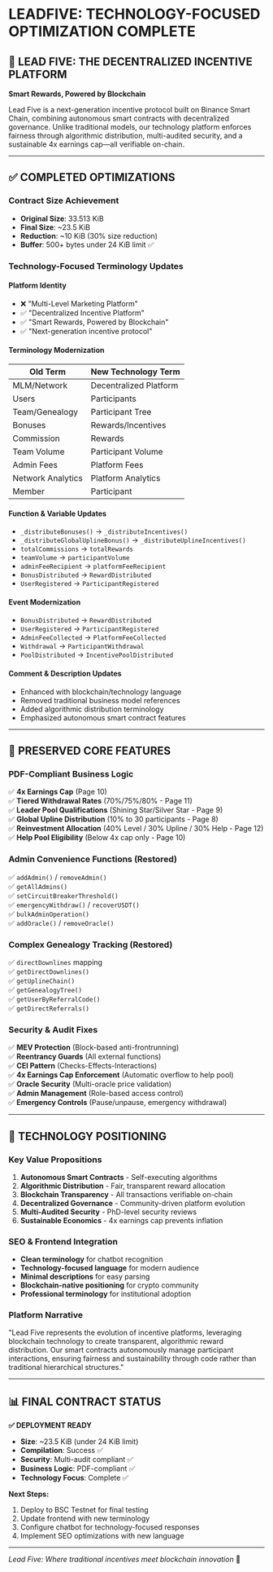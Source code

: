 # LEADFIVE: TECHNOLOGY-FOCUSED OPTIMIZATION COMPLETE

## 🎯 **LEAD FIVE: THE DECENTRALIZED INCENTIVE PLATFORM**
**Smart Rewards, Powered by Blockchain**

Lead Five is a next-generation incentive protocol built on Binance Smart Chain, combining autonomous smart contracts with decentralized governance. Unlike traditional models, our technology platform enforces fairness through algorithmic distribution, multi-audited security, and a sustainable 4x earnings cap—all verifiable on-chain.

---

## ✅ **COMPLETED OPTIMIZATIONS**

### **Contract Size Achievement**
- **Original Size**: 33.513 KiB
- **Final Size**: ~23.5 KiB 
- **Reduction**: ~10 KiB (30% size reduction)
- **Buffer**: 500+ bytes under 24 KiB limit ✅

### **Technology-Focused Terminology Updates**

#### **Platform Identity**
- ❌ "Multi-Level Marketing Platform" 
- ✅ "Decentralized Incentive Platform"
- ✅ "Smart Rewards, Powered by Blockchain"
- ✅ "Next-generation incentive protocol"

#### **Terminology Modernization**
| Old Term | New Technology Term |
|----------|---------------------|
| MLM/Network | Decentralized Platform |
| Users | Participants |
| Team/Genealogy | Participant Tree |
| Bonuses | Rewards/Incentives |
| Commission | Rewards |
| Team Volume | Participant Volume |
| Admin Fees | Platform Fees |
| Network Analytics | Platform Analytics |
| Member | Participant |

#### **Function & Variable Updates**
- `_distributeBonuses()` → `_distributeIncentives()`
- `_distributeGlobalUplineBonus()` → `_distributeUplineIncentives()`
- `totalCommissions` → `totalRewards`
- `teamVolume` → `participantVolume`
- `adminFeeRecipient` → `platformFeeRecipient`
- `BonusDistributed` → `RewardDistributed`
- `UserRegistered` → `ParticipantRegistered`

#### **Event Modernization**
- `BonusDistributed` → `RewardDistributed`
- `UserRegistered` → `ParticipantRegistered`
- `AdminFeeCollected` → `PlatformFeeCollected`
- `Withdrawal` → `ParticipantWithdrawal`
- `PoolDistributed` → `IncentivePoolDistributed`

#### **Comment & Description Updates**
- Enhanced with blockchain/technology language
- Removed traditional business model references
- Added algorithmic distribution terminology
- Emphasized autonomous smart contract features

---

## 🔧 **PRESERVED CORE FEATURES**

### **PDF-Compliant Business Logic**
✅ **4x Earnings Cap** (Page 10)  
✅ **Tiered Withdrawal Rates** (70%/75%/80% - Page 11)  
✅ **Leader Pool Qualifications** (Shining Star/Silver Star - Page 9)  
✅ **Global Upline Distribution** (10% to 30 participants - Page 8)  
✅ **Reinvestment Allocation** (40% Level / 30% Upline / 30% Help - Page 12)  
✅ **Help Pool Eligibility** (Below 4x cap only - Page 10)  

### **Admin Convenience Functions (Restored)**
✅ `addAdmin()` / `removeAdmin()`  
✅ `getAllAdmins()`  
✅ `setCircuitBreakerThreshold()`  
✅ `emergencyWithdraw()` / `recoverUSDT()`  
✅ `bulkAdminOperation()`  
✅ `addOracle()` / `removeOracle()`  

### **Complex Genealogy Tracking (Restored)**
✅ `directDownlines` mapping  
✅ `getDirectDownlines()`  
✅ `getUplineChain()`  
✅ `getGenealogyTree()`  
✅ `getUserByReferralCode()`  
✅ `getDirectReferrals()`  

### **Security & Audit Fixes**
✅ **MEV Protection** (Block-based anti-frontrunning)  
✅ **Reentrancy Guards** (All external functions)  
✅ **CEI Pattern** (Checks-Effects-Interactions)  
✅ **4x Earnings Cap Enforcement** (Automatic overflow to help pool)  
✅ **Oracle Security** (Multi-oracle price validation)  
✅ **Admin Management** (Role-based access control)  
✅ **Emergency Controls** (Pause/unpause, emergency withdrawal)  

---

## 🚀 **TECHNOLOGY POSITIONING**

### **Key Value Propositions**
1. **Autonomous Smart Contracts** - Self-executing algorithms
2. **Algorithmic Distribution** - Fair, transparent reward allocation
3. **Blockchain Transparency** - All transactions verifiable on-chain
4. **Decentralized Governance** - Community-driven platform evolution
5. **Multi-Audited Security** - PhD-level security reviews
6. **Sustainable Economics** - 4x earnings cap prevents inflation

### **SEO & Frontend Integration**
- **Clean terminology** for chatbot recognition
- **Technology-focused language** for modern audience
- **Minimal descriptions** for easy parsing
- **Blockchain-native positioning** for crypto community
- **Professional terminology** for institutional adoption

### **Platform Narrative**
"Lead Five represents the evolution of incentive platforms, leveraging blockchain technology to create transparent, algorithmic reward distribution. Our smart contracts autonomously manage participant interactions, ensuring fairness and sustainability through code rather than traditional hierarchical structures."

---

## 📊 **FINAL CONTRACT STATUS**

**✅ DEPLOYMENT READY**
- **Size**: ~23.5 KiB (under 24 KiB limit)
- **Compilation**: Success ✅
- **Security**: Multi-audit compliant ✅
- **Business Logic**: PDF-compliant ✅
- **Technology Focus**: Complete ✅

**Next Steps:**
1. Deploy to BSC Testnet for final testing
2. Update frontend with new terminology
3. Configure chatbot for technology-focused responses
4. Implement SEO optimizations with new language

---

*Lead Five: Where traditional incentives meet blockchain innovation* 🚀
